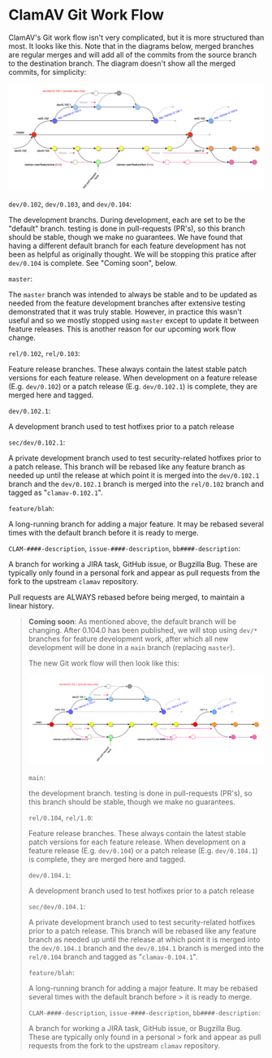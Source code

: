 # ClamAV Git Work Flow

ClamAV's Git work flow isn't very complicated, but it is more structured than most. It looks like this. Note that in the diagrams below, merged branches are regular merges and will add all of the commits from the source branch to the destination branch. The diagram doesn't show all the merged commits, for simplicity:

![Old Git Work Flow](../../../images/old-git-workflow.png)

`dev/0.102`, `dev/0.103`, and `dev/0.104`:

The development branchs. During development, each are set to be the "default" branch. testing is done in pull-requests (PR's), so this branch should be stable, though we make no guarantees. We have found that having a different default branch for each feature development has not been as helpful as originally thought. We will be stopping this pratice after `dev/0.104` is complete. See "Coming soon", below.

`master`:

The `master` branch was intended to always be stable and to be updated as needed from the feature development branches after extensive testing demonstrated that it was truly stable. However, in practice this wasn't useful and so we mostly stopped using `master` except to update it between feature releases. This is another reason for our upcoming work flow change.

`rel/0.102`, `rel/0.103`:

Feature release branches. These always contain the latest stable patch versions for each feature release. When development on a feature release (E.g. `dev/0.102`) or a patch release (E.g. `dev/0.102.1`) is complete, they are merged here and tagged.

`dev/0.102.1`:

A development branch used to test hotfixes prior to a patch release

`sec/dev/0.102.1`:

A private development branch used to test security-related hotfixes prior to a patch release. This branch will be rebased like any feature branch as needed up until the release at which point it is merged into the `dev/0.102.1` branch and the `dev/0.102.1` branch is merged into the `rel/0.102` branch and tagged as "`clamav-0.102.1`".

`feature/blah`:

A long-running branch for adding a major feature. It may be rebased several times with the default branch before it is ready to merge.

`CLAM-####-description`, `issue-####-description`, `bb####-description`:

A branch for working a JIRA task, GitHub issue, or Bugzilla Bug. These are typically only found in a personal fork and appear as pull requests from the fork to the upstream `clamav` repository.

Pull requests are ALWAYS rebased before being merged, to maintain a linear history.

> **Coming soon**: As mentioned above, the default branch will be changing. After 0.104.0 has been published, we will stop using `dev/*` branches for feature development work, after which all new development will be done in a `main` branch (replacing `master`).
>
> The new Git work flow will then look like this:
>
> ![New Git Work Flow](../../../images/new-git-workflow.png)
>
> `main`:
>
> the development branch. testing is done in pull-requests (PR's), so this branch should be stable, though we make no guarantees.
>
> `rel/0.104`, `rel/1.0`:
>
> Feature release branches. These always contain the latest stable patch versions for each feature release. When development on a feature release (E.g. `dev/0.104`) or a patch release (E.g. `dev/0.104.1`) is complete, they are merged here and tagged.
>
> `dev/0.104.1`:
>
> A development branch used to test hotfixes prior to a patch release
>
> `sec/dev/0.104.1`:
>
> A private development branch used to test security-related hotfixes prior to a patch release. This branch will be rebased like any feature branch as needed up until the release at which point it is merged into the `dev/0.104.1` branch and the `dev/0.104.1` branch is merged into the `rel/0.104` branch and tagged as "`clamav-0.104.1`".
>
>
> `feature/blah`:
>
> A long-running branch for adding a major feature. It may be rebased several times with the default branch before > it is ready to merge.
>
> `CLAM-####-description`, `issue-####-description`, `bb####-description`:
>
> A branch for working a JIRA task, GitHub issue, or Bugzilla Bug. These are typically only found in a personal > fork and appear as pull requests from the fork to the upstream `clamav` repository.
